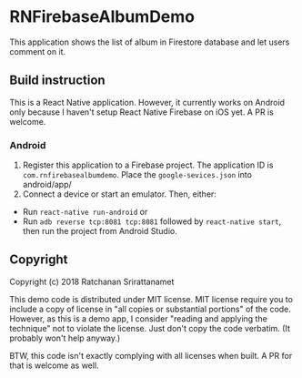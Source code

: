 RNFirebaseAlbumDemo
===================

This application shows the list of album in Firestore database and let users comment on it.

## Build instruction

This is a React Native application. However, it currently works on Android only because I haven't setup React Native Firebase on iOS yet. A PR is welcome.

### Android

1. Register this application to a Firebase project. The application ID is `com.rnfirebasealbumdemo`. Place the `google-sevices.json` into android/app/
2. Connect a device or start an emulator. Then, either:
  - Run `react-native run-android` or
  - Run `adb reverse tcp:8081 tcp:8081` followed by `react-native start`, then run the project from Android Studio.

## Copyright

Copyright (c) 2018 Ratchanan Srirattanamet

This demo code is distributed under MIT license. MIT license require you to include a copy of license in "all
copies or substantial portions" of the code. However, as this is a demo app, I consider "reading and applying the technique" not to violate the license. Just don't copy the code verbatim. (It probably won't help anyway.)

BTW, this code isn't exactly complying with all licenses when built. A PR for that is welcome as well.